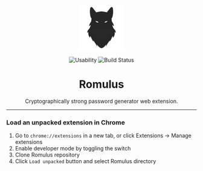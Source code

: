 <div align="center">
<img src="images/RomulusIcon.PNG" alt="Romulus" width="120px"/>

![Usability](https://img.shields.io/badge/Free_to_use-blue)
![Build Status](https://img.shields.io/badge/build-passing-brightgreen)

# Romulus
Cryptographically strong password generator web extension.

---
</div>

### Load an unpacked extension in Chrome
1. Go to `chrome://extensions` in a new tab, or click Extensions -> Manage extensions
2. Enable developer mode by toggling the switch
3. Clone Romulus repository
4. Click `Load unpacked` button and select Romulus directory
